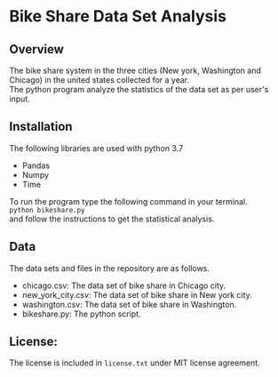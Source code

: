# Bike Share Data Set Analysis

## Overview
The bike share system in the three cities (New york, Washington and Chicago) in the united states collected for a year.<br>
The python program analyze the statistics of the data set as per user's input.

## Installation
The following libraries are used with python 3.7
- Pandas
- Numpy
- Time

To run the program type the following command in your terminal.<br> `python bikeshare.py`<br>
and follow the instructions to get the statistical analysis.

## Data
The data sets and files in the repository are as follows.
- chicago.csv: The data set of bike share in Chicago city.
- new_york_city.csv: The data set of bike share in New york city.
- washington.csv: The data set of bike share in Washington.
- bikeshare.py: The python script.

## License:
The license is included in `license.txt` under MIT license agreement.
